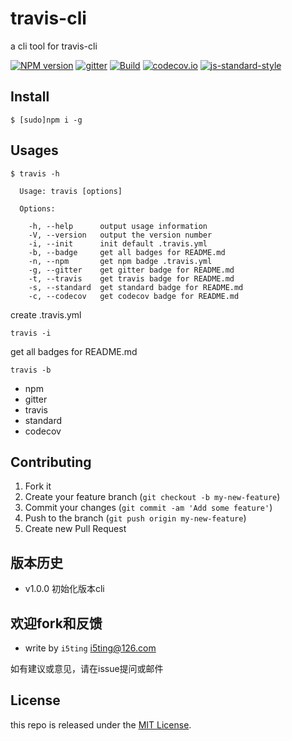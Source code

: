 # travis-cli

a cli tool for travis-cli 

[![NPM version](https://img.shields.io/npm/v/travis-cli.svg?style=flat-square)](https://www.npmjs.com/package/travis-cli)
[![gitter](https://badges.gitter.im/Join%20Chat.svg)](https://gitter.im/i5ting/travis-cli?utm_source=badge&utm_medium=badge&utm_campaign=pr-badge&utm_content=badge)
[![Build](https://travis-ci.org/i5ting/travis-cli.svg?branch=master)](https://travis-ci.org/i5ting/travis-cli)
[![codecov.io](https://codecov.io/github/i5ting/travis-cli/coverage.svg?branch=master)](https://codecov.io/github/i5ting/travis-cli?branch=master)
[![js-standard-style](https://img.shields.io/badge/code%20style-standard-brightgreen.svg)](http://standardjs.com/)

## Install

```
$ [sudo]npm i -g 
```

## Usages

```
$ travis -h

  Usage: travis [options]

  Options:

    -h, --help      output usage information
    -V, --version   output the version number
    -i, --init      init default .travis.yml
    -b, --badge     get all badges for README.md
    -n, --npm       get npm badge .travis.yml
    -g, --gitter    get gitter badge for README.md
    -t, --travis    get travis badge for README.md
    -s, --standard  get standard badge for README.md
    -c, --codecov   get codecov badge for README.md
```

create .travis.yml

```
travis -i
```

get all badges for README.md


```
travis -b
```

- npm
- gitter
- travis
- standard
- codecov

## Contributing

1. Fork it
2. Create your feature branch (`git checkout -b my-new-feature`)
3. Commit your changes (`git commit -am 'Add some feature'`)
4. Push to the branch (`git push origin my-new-feature`)
5. Create new Pull Request

## 版本历史

- v1.0.0 初始化版本cli

## 欢迎fork和反馈

- write by `i5ting` i5ting@126.com

如有建议或意见，请在issue提问或邮件

## License

this repo is released under the [MIT
License](http://www.opensource.org/licenses/MIT).
